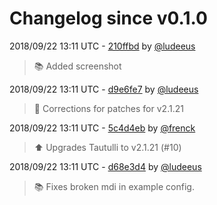 # Changelog since v0.1.0

2018/09/22 13:11 UTC - [210ffbd](https://github.com/hassio-addons/addon-tautulli/commit/210ffbde9e3c6ade80b7a335a9da3b71ae416dc6) by [@ludeeus](https://github.com/ludeeus)
> :books: Added screenshot 

2018/09/22 13:11 UTC - [d9e6fe7](https://github.com/hassio-addons/addon-tautulli/commit/d9e6fe7dd0f784081ed56cd959fbed4742485df9) by [@ludeeus](https://github.com/ludeeus)
> :hammer: Corrections for patches for v2.1.21 

2018/09/22 13:11 UTC - [5c4d4eb](https://github.com/hassio-addons/addon-tautulli/commit/5c4d4eb06ea5d9f953f83ce57521e57dc8f15ed8) by [@frenck](https://github.com/frenck)
> :arrow_up: Upgrades Tautulli to v2.1.21 (#10) 

2018/09/22 13:11 UTC - [d68e3d4](https://github.com/hassio-addons/addon-tautulli/commit/d68e3d45baaf2b140c16332c7d3d6bc3fe04f6a8) by [@ludeeus](https://github.com/ludeeus)
> 📚 Fixes broken mdi in example config. 


